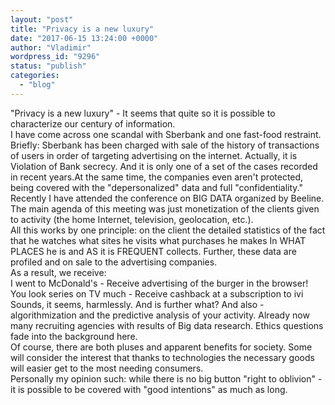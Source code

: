 ```yaml
---
layout: "post"
title: "Privacy is a new luxury"
date: "2017-06-15 13:24:00 +0000"
author: "Vladimir"
wordpress_id: "9296"
status: "publish"
categories:
  - "blog"
---
```


<!-- Original WordPress Content (processed for shortcodes and media links) -->
<div dir="ltr" style="text-align: left;">
"Privacy is a new luxury" - It seems that quite so it is possible to characterize our century of information.<br />
I have come across one scandal with Sberbank and one fast-food restraint. Briefly: Sberbank has been charged with sale of the history of transactions of users in order of targeting advertising on the internet. Actually, it is Violation of Bank secrecy. And it is only one of a set of the cases recorded in recent years.At the same time, the companies even aren't protected, being covered with the "depersonalized" data and full "confidentiality."<br />
Recently I have attended the conference on BIG DATA organized by Beeline. The main agenda of this meeting was just monetization of the clients given to activity (the home Internet, television, geolocation, etc.).<br />
All this works by one principle: on the client the detailed statistics of the fact that he watches what sites he visits what purchases he makes In WHAT PLACES he is and AS it is FREQUENT collects. Further, these data are profiled and on sale to the advertising companies.<br />
As a result, we receive:<br />
I went to McDonald's - Receive advertising of the burger in the browser!<br />
You look series on TV much - Receive cashback at a subscription to ivi<br />
Sounds, it seems, harmlessly. And is further what? And also - algorithmization and the predictive analysis of your activity. Already now many recruiting agencies with results of Big data research. Ethics questions fade into the background here.<br />
Of course, there are both pluses and apparent benefits for society. Some will consider the interest that thanks to technologies the necessary goods will easier get to the most needing consumers.<br />
Personally my opinion such: while there is no big button "right to oblivion" - it is possible to be covered with "good intentions" as much as long.<br />
<br />
<br /></div>